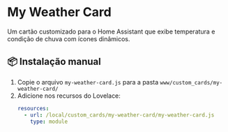 # My Weather Card

Um cartão customizado para o Home Assistant que exibe temperatura e condição de chuva com ícones dinâmicos.

## 📦 Instalação manual

1. Copie o arquivo `my-weather-card.js` para a pasta `www/custom_cards/my-weather-card/`
2. Adicione nos recursos do Lovelace:
   ```yaml
   resources:
     - url: /local/custom_cards/my-weather-card/my-weather-card.js
       type: module
